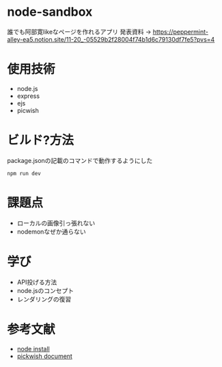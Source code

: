 # node-sandbox
誰でも阿部寛likeなページを作れるアプリ
発表資料 → https://peppermint-alley-ea5.notion.site/11-20_-05529b2f28004f74b1d6c79130df7fe5?pvs=4

# 使用技術
- node.js
- express
- ejs
- picwish

# ビルド?方法
package.jsonの記載のコマンドで動作するようにした
```
npm run dev
```

# 課題点
- ローカルの画像引っ張れない
- nodemonなぜか通らない

# 学び
- API投げる方法
- node.jsのコンセプト
- レンダリングの復習

# 参考文献
- [node install](https://qiita.com/kyosuke5_20/items/c5f68fc9d89b84c0df0)
- [pickwish document](https://picwish.com/jp/background-removal-api-doc#/?id=asynchronous)
